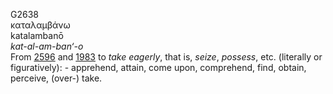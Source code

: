 <body>
  <p>G2638<br>  καταλαμβάνω  <br> katalambanō  <br><i>kat-al-am-ban‘-o </i><br>From <a href="g2596.htm">2596</a> and <a href="g1983.htm">1983</a>  to <i>take</i> <i>eagerly</i>, that is, <i>seize</i>, <i>possess</i>, etc. (literally or figuratively): - apprehend, attain, come upon, comprehend, find, obtain, perceive, (over-) take.<br></p>
 </body>